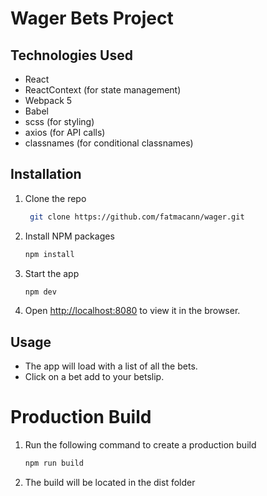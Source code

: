 # Wager Bets Project

## Technologies Used

- React
- ReactContext (for state management)
- Webpack 5
- Babel
- scss (for styling)
- axios (for API calls)
- classnames (for conditional classnames)

## Installation

1. Clone the repo

   ```sh
    git clone https://github.com/fatmacann/wager.git
   ```

2. Install NPM packages
   ```sh
   npm install
   ```
3. Start the app
   ```sh
   npm dev
   ```
4. Open [http://localhost:8080](http://localhost:8080) to view it in the browser.

## Usage

- The app will load with a list of all the bets.
- Click on a bet add to your betslip.

# Production Build

1. Run the following command to create a production build

   ```sh
   npm run build
   ```

2. The build will be located in the dist folder
